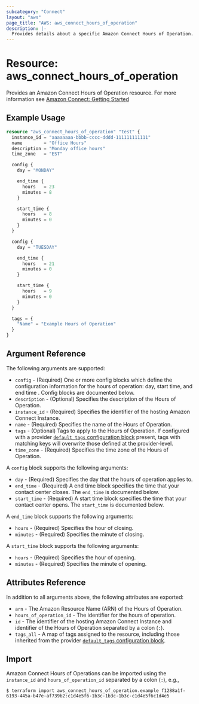 ```yaml
---
subcategory: "Connect"
layout: "aws"
page_title: "AWS: aws_connect_hours_of_operation"
description: |-
  Provides details about a specific Amazon Connect Hours of Operation.
---
```


# Resource: aws_connect_hours_of_operation

Provides an Amazon Connect Hours of Operation resource. For more information see
[Amazon Connect: Getting Started](https://docs.aws.amazon.com/connect/latest/adminguide/amazon-connect-get-started.html)

## Example Usage

```terraform
resource "aws_connect_hours_of_operation" "test" {
  instance_id = "aaaaaaaa-bbbb-cccc-dddd-111111111111"
  name        = "Office Hours"
  description = "Monday office hours"
  time_zone   = "EST"

  config {
    day = "MONDAY"

    end_time {
      hours   = 23
      minutes = 8
    }

    start_time {
      hours   = 8
      minutes = 0
    }
  }

  config {
    day = "TUESDAY"

    end_time {
      hours   = 21
      minutes = 0
    }

    start_time {
      hours   = 9
      minutes = 0
    }
  }

  tags = {
    "Name" = "Example Hours of Operation"
  }
}
```

## Argument Reference

The following arguments are supported:

* `config` - (Required) One or more config blocks which define the configuration information for the hours of operation: day, start time, and end time . Config blocks are documented below.
* `description` - (Optional) Specifies the description of the Hours of Operation.
* `instance_id` - (Required) Specifies the identifier of the hosting Amazon Connect Instance.
* `name` - (Required) Specifies the name of the Hours of Operation.
* `tags` - (Optional) Tags to apply to the Hours of Operation. If configured with a provider [`default_tags` configuration block](/docs/providers/aws/index.html#default_tags-configuration-block) present, tags with matching keys will overwrite those defined at the provider-level.
* `time_zone` - (Required) Specifies the time zone of the Hours of Operation.

A `config` block supports the following arguments:

* `day` - (Required) Specifies the day that the hours of operation applies to.
* `end_time` - (Required) A end time block specifies the time that your contact center closes. The `end_time` is documented below.
* `start_time` - (Required) A start time block specifies the time that your contact center opens. The `start_time` is documented below.

A `end_time` block supports the following arguments:

* `hours` - (Required) Specifies the hour of closing.
* `minutes` - (Required) Specifies the minute of closing.

A `start_time` block supports the following arguments:

* `hours` - (Required) Specifies the hour of opening.
* `minutes` - (Required) Specifies the minute of opening.

## Attributes Reference

In addition to all arguments above, the following attributes are exported:

* `arn` - The Amazon Resource Name (ARN) of the Hours of Operation.
* `hours_of_operation_id` - The identifier for the hours of operation.
* `id` - The identifier of the hosting Amazon Connect Instance and identifier of the Hours of Operation separated by a colon (`:`).
* `tags_all` - A map of tags assigned to the resource, including those inherited from the provider [`default_tags` configuration block](/docs/providers/aws/index.html#default_tags-configuration-block).

## Import

Amazon Connect Hours of Operations can be imported using the `instance_id` and `hours_of_operation_id` separated by a colon (`:`), e.g.,

```
$ terraform import aws_connect_hours_of_operation.example f1288a1f-6193-445a-b47e-af739b2:c1d4e5f6-1b3c-1b3c-1b3c-c1d4e5f6c1d4e5
```
